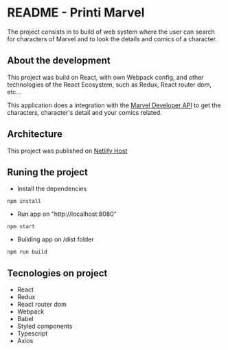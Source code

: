 # README - Printi Marvel

The project consists in to build of web system where the user can search for characters of Marvel and to look the details and comics of a character.

## About the development

This project was build on React, with own Webpack config, and other technologies of the React Ecosystem, such as Redux, React router dom, etc...

This application does a integration with the [Marvel Developer API]("https://developer.marvel.com/") to get the characters, character's detail and your comics related.

## Architecture

This project was published on [Netlify Host]("https://www.netlify.com/")

## Runing the project

- Install the dependencies

```
npm install
```

- Run app on "http://localhost:8080"

```
npm start
```

- Building app on /dist folder

```
npm run build
```

## Tecnologies on project

- React
- Redux
- React router dom
- Webpack
- Babel
- Styled components
- Typescript
- Axios
